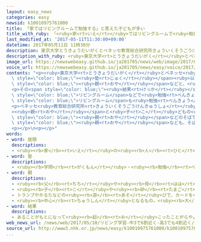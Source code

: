 ```yaml
---
layout: easy_news
categories: easy
newsid: k10010975761000
title: 「家ではリビングルームで勉強する」と答えた子どもが多い
title_with_ruby: 「<ruby>家<rt>いえ</rt></ruby>ではリビングルームで<ruby>勉強<rt>べんきょう</rt></ruby>する」と<ruby>答<rt>こた</rt></ruby>えた<ruby>子<rt>こ</rt></ruby>どもが<ruby>多<rt>おお</rt></ruby>い
last_modified_at: '2017-05-11T11:30:00+09:00'
datetime: 2017年05月11日 11時30分
description: 東京大学とうきょうだいがくとベネッセ教育総合研究所きょういくそうごうけんきゅうしょは去年きょねん、子こどもたちが学校がっこうや塾じゅく以外いがいでどこでよく勉強べんきょうするか調しらべました。
description_with_ruby: <ruby>東京大学<rt>とうきょうだいがく</rt></ruby>とベネッセ<ruby>教育総合研究所<rt>きょういくそうごうけんきゅうしょ</rt></ruby>は<ruby>去年<rt>きょねん</rt></ruby>、<ruby>子<rt>こ</rt></ruby>どもたちが<ruby>学校<rt>がっこう</rt></ruby>や<ruby>塾<rt>じゅく</rt></ruby><ruby>以外<rt>いがい</rt></ruby>でどこでよく<ruby>勉強<rt>べんきょう</rt></ruby>するか<ruby>調<rt>しら</rt></ruby>べました。
image_url: https://newswebeasy.github.io/ja201705/news/web/image/2017/05/11/k10010975761000.jpg
voice_url: https://newswebeasy.github.io/ja201705/news/easy/voice/2017/05/11/k10010975761000.mp3
contents: "<p><ruby>東京大学<rt>とうきょうだいがく</rt></ruby>とベネッセ<ruby>教育総合研究所<rt>きょういくそうごうけんきゅうしょ</rt></ruby>は<ruby>去年<rt>きょねん</rt></ruby>、<ruby>子<rt>こ</rt></ruby>どもたちが<ruby>学校<rt>がっこう</rt></ruby>や<span\
  \ style=\"color: blue;\"><ruby>塾<rt>じゅく</rt></ruby></span><ruby>以外<rt>いがい</rt></ruby>でどこでよく<ruby>勉強<rt>べんきょう</rt></ruby>するか<ruby>調<rt>しら</rt></ruby>べました。<ruby>小学校<rt>しょうがっこう</rt></ruby>１<ruby>年生<rt>ねんせい</rt></ruby>〜３<ruby>年生<rt>ねんせい</rt></ruby>の４９００<ruby>人<rt>にん</rt></ruby>の<span\
  \ style=\"color: blue;\"><ruby>親<rt>おや</rt></ruby></span>などと、<ruby>小学校<rt>しょうがっこう</rt></ruby>４<ruby>年生<rt>ねんせい</rt></ruby>〜<ruby>高校<rt>こうこう</rt></ruby>３<ruby>年生<rt>ねんせい</rt></ruby>の１<ruby>万<rt>まん</rt></ruby>１０００<ruby>人<rt>にん</rt></ruby>が<ruby>答<rt>こた</rt></ruby>えました。</p>\n\
  <p>その<span style=\"color: blue;\"><ruby>結果<rt>けっか</rt></ruby></span>「<ruby>家族<rt>かぞく</rt></ruby>と<ruby>一緒<rt>いっしょ</rt></ruby>にいる<span\
  \ style=\"color: blue;\">リビングルーム</span>などで<ruby>勉強<rt>べんきょう</rt></ruby>する」と<ruby>答<rt>こた</rt></ruby>えた<ruby>小学生<rt>しょうがくせい</rt></ruby>は、１<ruby>年生<rt>ねんせい</rt></ruby>〜３<ruby>年生<rt>ねんせい</rt></ruby>では９０％<ruby>以上<rt>いじょう</rt></ruby>、４<ruby>年生<rt>ねんせい</rt></ruby>〜６<ruby>年生<rt>ねんせい</rt></ruby>でも８０％<ruby>以上<rt>いじょう</rt></ruby>いました。<ruby>中学生<rt>ちゅうがくせい</rt></ruby>は７０％〜６０％、<ruby>高校生<rt>こうこうせい</rt></ruby>は５０％〜４０％でした。<ruby>最近<rt>さいきん</rt></ruby>は、<ruby>自分<rt>じぶん</rt></ruby>の<ruby>部屋<rt>へや</rt></ruby>だけではなくて<span\
  \ style=\"color: blue;\">リビングルーム</span>も<ruby>勉強<rt>べんきょう</rt></ruby>する<ruby>場所<rt>ばしょ</rt></ruby>になっていることがわかりました。</p>\n\
  <p>ベネッセ<ruby>教育総合研究所<rt>きょういくそうごうけんきゅうしょ</rt></ruby>は「<span style=\"color: blue;\"\
  ><ruby>親<rt>おや</rt></ruby></span>と<ruby>子<rt>こ</rt></ruby>どもの<ruby>関係<rt>かんけい</rt></ruby>が<ruby>近<rt>ちか</rt></ruby>くなって、<ruby>中学生<rt>ちゅうがくせい</rt></ruby>や<ruby>高校生<rt>こうこうせい</rt></ruby>も<span\
  \ style=\"color: blue;\"><ruby>親<rt>おや</rt></ruby></span>などのそばで<ruby>勉強<rt>べんきょう</rt></ruby>することが<ruby>普通<rt>ふつう</rt></ruby>になっています。<span\
  \ style=\"color: blue;\"><ruby>親<rt>おや</rt></ruby></span>なども、そばにいて<ruby>子<rt>こ</rt></ruby>どもの<ruby>勉強<rt>べんきょう</rt></ruby>についてもっと<ruby>知<rt>し</rt></ruby>りたいと<ruby>思<rt>おも</rt></ruby>っているようです」と<ruby>話<rt>はな</rt></ruby>しています。</p>\n\
  <p></p>\n<p></p>"
words:
- word: 居間
  descriptions:
  - <ruby><rb>家</rb><rt>いえ</rt></ruby>の<ruby><rb>人</rb><rt>ひと</rt></ruby>がふだんいる<ruby><rb>部屋</rb><rt>へや</rt></ruby>。リビングルーム。
- word: 塾
  descriptions:
  - <ruby><rb>学問</rb><rt>がくもん</rt></ruby>・<ruby><rb>勉強</rb><rt>べんきょう</rt></ruby>や、そろばん・<ruby><rb>習字</rb><rt>しゅうじ</rt></ruby>などを<ruby><rb>教</rb><rt>おし</rt></ruby>える<ruby><rb>所</rb><rt>ところ</rt></ruby>。
- word: 親
  descriptions:
  - <ruby><rb>父</rb><rt>ちち</rt></ruby>や<ruby><rb>母</rb><rt>はは</rt></ruby>。<ruby><rb>両親</rb><rt>りょうしん</rt></ruby>。
  - <ruby><rb>子</rb><rt>こ</rt></ruby>や<ruby><rb>卵</rb><rt>たまご</rt></ruby>をうんだもの。
  - トランプやかるたなどの<ruby><rb>遊</rb><rt>あそ</rt></ruby>びで、カードを<ruby><rb>配</rb><rt>くば</rt></ruby>る<ruby><rb>人</rb><rt>ひと</rt></ruby>。
  - <ruby><rb>中心</rb><rt>ちゅうしん</rt></ruby>となるもの。<ruby><rb>大</rb><rt>おお</rt></ruby>きいもの。
- word: 結果
  descriptions:
  - あることがもとになって<ruby><rb>起</rb><rt>お</rt></ruby>こったことがらやようす。
web_news_url: /news/web/2017/05/10/リビング学習-中3で6割近く-高3でも4割近く/
source_url: http://www3.nhk.or.jp/news/easy/k10010975761000/k10010975761000.html
...
```

